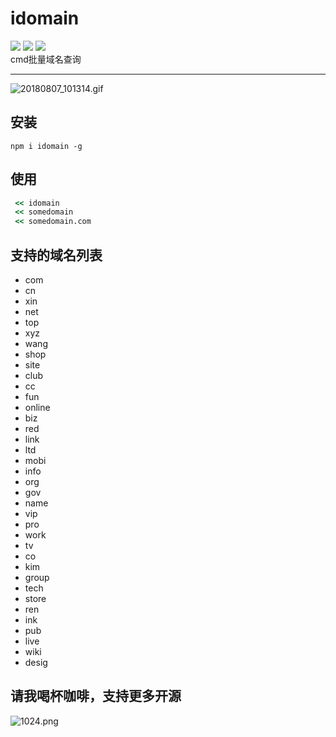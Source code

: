 # idomain

<img src="https://img.shields.io/npm/dt/idomain.svg">  <img src="https://img.shields.io/packagist/l/doctrine/orm.svg">  <img src="https://img.shields.io/github/package-json/v/jon-millent/idomain.svg">  
cmd批量域名查询  
<hr>


![20180807_101314.gif](https://i.loli.net/2018/08/07/5b690176d1d59.gif)

## 安装
`npm i idomain -g`


## 使用
```cmd
 << idomain
 << somedomain
 << somedomain.com
```



## 支持的域名列表
* com
* cn
* xin
* net
* top
* xyz
* wang
* shop
* site
* club
* cc
* fun
* online
* biz
* red
* link
* ltd
* mobi
* info
* org
* gov
* name
* vip
* pro
* work
* tv
* co
* kim
* group
* tech
* store
* ren
* ink
* pub
* live
* wiki
* desig

## 请我喝杯咖啡，支持更多开源
![1024.png](https://i.loli.net/2018/07/25/5b57cb91a44a1.png)
